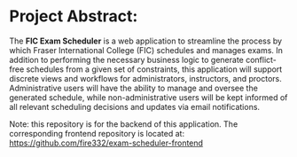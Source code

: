 # Project Abstract:

The **FIC Exam Scheduler** is a web application to streamline the process by which Fraser International College (FIC) schedules and manages exams. In addition to performing the necessary business logic to generate conflict-free schedules from a given set of constraints, this application will support discrete views and workflows for administrators, instructors, and proctors. Administrative users will have the ability to manage and oversee the generated schedule, while non-administrative users will be kept informed of all relevant scheduling decisions and updates via email notifications.

Note: this repository is for the backend of this application.  The corresponding frontend repository is located at: https://github.com/fire332/exam-scheduler-frontend
